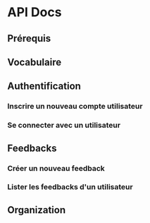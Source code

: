 # API Docs

## Prérequis

## Vocabulaire

## Authentification

### Inscrire un nouveau compte utilisateur

### Se connecter avec un utilisateur

## Feedbacks

### Créer un nouveau feedback

### Lister les feedbacks d'un utilisateur

## Organization

